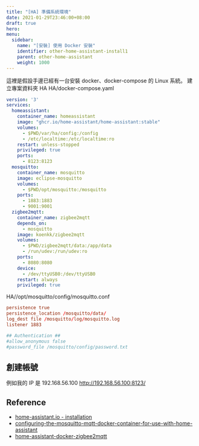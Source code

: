 ```yaml
---
title: "[HA] 準備系統環境"
date: 2021-01-29T23:46:00+08:00
draft: true 
hero: 
menu:
  sidebar:
    name: "[安裝] 使用 Docker 安裝"
    identifier: other-home-assistant-install1
    parent: other-home-assistant
    weight: 1000
---
```

這裡是假設手邊已經有一台安裝 docker、docker-compose 的 Linux 系統。
建立專案資料夾 HA 
HA/docker-compose.yaml
```yaml
version: '3'
services:
  homeassistant:
    container_name: homeassistant
    image: "ghcr.io/home-assistant/home-assistant:stable"
    volumes:
      - $PWD/var/ha/config:/config
      - /etc/localtime:/etc/localtime:ro
    restart: unless-stopped
    privileged: true
    ports:
      - 8123:8123
  mosquitto:
    container_name: mosquitto
    image: eclipse-mosquitto
    volumes:
      - $PWD/opt/mosquitto:/mosquitto
    ports:
      - 1883:1883
      - 9001:9001
  zigbee2mqtt:
    container_name: zigbee2mqtt
    depends_on:
      - mosquitto
    image: koenkk/zigbee2mqtt
    volumes:
      - $PWD/zigbee2mqtt/data:/app/data
      - /run/udev:/run/udev:ro
    ports:
      - 8080:8080
    device:
      - /dev/ttyUSB0:/dev/ttyUSB0
    restart: always
    privileged: true
```
HA//opt/mosquitto/config/mosquitto.conf
```conf
persistence true
persistence_location /mosquitto/data/
log_dest file /mosquitto/log/mosquitto.log
listener 1883

## Authentication ##
#allow_anonymous false
#password_file /mosquitto/config/password.txt
```
## 創建帳號 
例如我的 IP 是 192.168.56.100
http://192.168.56.100:8123/


## Reference
- [home-assistant.io - installation](https://www.home-assistant.io/installation/generic-x86-64#docker-compose)
- [configuring-the-mosquitto-mqtt-docker-container-for-use-with-home-assistant](https://www.homeautomationguy.io/docker-tips/configuring-the-mosquitto-mqtt-docker-container-for-use-with-home-assistant/)
- [home-assistant-docker-zigbee2mqtt](https://medium.com/geekculture/home-assistant-docker-zigbee2mqtt-3d8e0ba02d10)